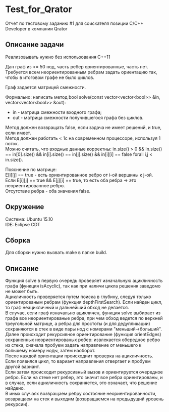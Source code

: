 # Test_for_Qrator
Отчет по тестовому заданию #1 для соискателя позиции C/C++ Developer в компании Qrator

## Описание задачи
Реализовывать нужно без использования C++11

Дан граф из <= 50 нод, часть ребер ориентированные, часть нет.<br>
Требуется всем неориентированным ребрам задать ориентацию так, чтобы в итоговом графе не было циклов.

Граф задается матрицей смежности.

Формально: написать метод bool solve(const vector&lt;vector&lt;bool>> &in, vector&lt;vector&lt;bool>> &out):
- in - матрица смежности входного графа;
- out - матрица смежности получившегося графа без циклов.

Метод должен возвращать false, если задача не имеет решений, и true, если имеет.<br>
Метод должен работать &lt; 1c на современном процессоре, используя 1 поток.<br>
Можно считать, что входные данные корректны: in.size() > 0 && in.size() == in[0].size() && in[i].size() == in[j].size() && in[i][i] == false forall i,j &lt; in.size().

Пояснение по матрице:<br>
E[i][j] == true -  есть ориентированное ребро от i-ой вершины к j-ой.<br>
Если E[i][j] == true && E[j][i] == true, то есть оба ребра -> это неориентированное ребро.<br>
Отсутствие ребра - оба значения false.

## Окружение
Система: Ubuntu 15.10<br>
IDE: Eclipse CDT

## Сборка
Для сборки нужно вызвать make в папке build.

## Описание
Функция solve в первую очередь проверяет изначальную ацикличность графа (функция isAcyclic), так как при наличи цикла решения заведомо не может быть.<br>
Ацикличность проверяется путем поиска в глубину, следуя только ориентированым ребрам (функция depthFirstSearch). Если найден цикл, то граф неацикличный и дальнейший обход не делается.<br>
В случае, если граф изначально ацикличен, функция solve выбирает из графа все неориентированые ребра, при чем обход ведется по верхней треугольной матрице, а ребра для простоты (и для дедупликации) сохраняются в стек в виде пары нод с номерами "меньший->больший".<br>
Далее происходит рекурсивное ориентирование (функция orientEdges) сохраненных неориентированых ребер: извлекается обередное ребро из стека, сначала пробуем задать направление от меньшего к большему номеру ноды, затем наоборот.<br>
После каждой ориентации происходиит проверка на ацикличность. Если появился цикл, то вариант направления отвергает и пробуем другой вариант.<br>
Если затем происходит рекурсивный вызов и ориентируется очередное ребро. Если на стеке нет ребер, это значит все ребра ориентированы, и в случае, если ацикличность сохраняется, это означает, что решение найдено.<br>
В иных случаях возвращаем ребру состояние неориентированности, возвращаем на стек и выходим (возвращаемся на предыдущий уровень рекурсии).<br>

